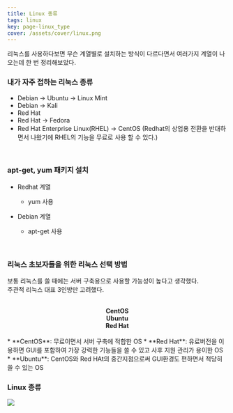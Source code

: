 ```yaml
---
title: Linux 종류
tags: linux
key: page-linux_type
cover: /assets/cover/linux.png
---
```


리눅스를 사용하다보면 무슨 계열별로 설치하는 방식이 다르다면서 여러가지 계열이 나오는데 한 번 정리해보았다.
<br>

### 내가 자주 접하는 리눅스 종류
* Debian -> Ubuntu -> Linux Mint
* Debian -> Kali
* Red Hat
* Red Hat -> Fedora
* Red Hat Enterprise Linux(RHEL) -> CentOS (Redhat의 상업용 전환을 반대하면서 나왔기에 RHEL의 기능을 무료로 사용 할 수 있다.)

<br>

### apt-get, yum 패키지 설치
* Redhat 계열
  * yum 사용

* Debian 계열 
  * apt-get 사용

<br>

### 리눅스 초보자들을 위한 리눅스 선택 방법
보통 리눅스를 쓸 때에는 서버 구축용으로 사용할 가능성이 높다고 생각했다.<br>
주관적 리눅스 대표 3인방만 고려했다.

<br>

<div class="grid">
  <div class="cell cell--4" style="font-weight: bold; text-align: center;">CentOS</div>
  <div class="cell cell--4" style="font-weight: bold; text-align: center;">Ubuntu</div>
  <div class="cell cell--4" style="font-weight: bold; text-align: center;">Red Hat</div>
</div>
<br>
* **CentOS**: 무료이면서 서버 구축에 적합한 OS
* **Red Hat**: 유료버전을 이용하면 GUI를 포함하여 가장 강력한 기능들을 쓸 수 있고 사후 지원 관리가 용이한 OS
* **Ubuntu**: CentOS와 Red HAt의 중간지점으로써 GUI환경도 편하면서 적당히 쓸 수 있는 OS

<br>

### Linux 종류
<a href="/assets/images/linux_distribution_timeline.svg">
<img src="/assets/images/linux_distribution_timeline.svg">
</a>